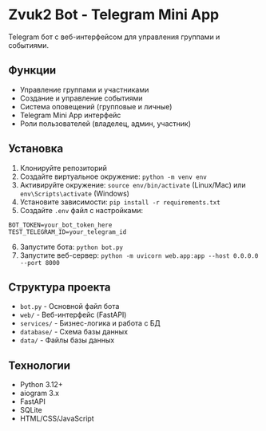 # Zvuk2 Bot - Telegram Mini App

Telegram бот с веб-интерфейсом для управления группами и событиями.

## Функции

- Управление группами и участниками
- Создание и управление событиями
- Система оповещений (групповые и личные)
- Telegram Mini App интерфейс
- Роли пользователей (владелец, админ, участник)

## Установка

1. Клонируйте репозиторий
2. Создайте виртуальное окружение: `python -m venv env`
3. Активируйте окружение: `source env/bin/activate` (Linux/Mac) или `env\Scripts\activate` (Windows)
4. Установите зависимости: `pip install -r requirements.txt`
5. Создайте `.env` файл с настройками:

```env
BOT_TOKEN=your_bot_token_here
TEST_TELEGRAM_ID=your_telegram_id
```

6. Запустите бота: `python bot.py`
7. Запустите веб-сервер: `python -m uvicorn web.app:app --host 0.0.0.0 --port 8000`

## Структура проекта

- `bot.py` - Основной файл бота
- `web/` - Веб-интерфейс (FastAPI)
- `services/` - Бизнес-логика и работа с БД
- `database/` - Схема базы данных
- `data/` - Файлы базы данных

## Технологии

- Python 3.12+
- aiogram 3.x
- FastAPI
- SQLite
- HTML/CSS/JavaScript
